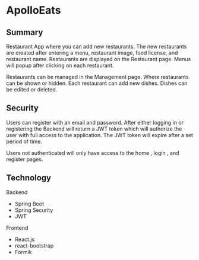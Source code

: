 # ApolloEats
## Summary
Restaurant App where you can add new restaurants. The new restaurants are created after entering a menu, restaurant image, food license, and restaurant name. Restaurants are displayed on the Restaurant page. Menus will popup after clicking on each restaurant. 

Restaurants can be managed in the Management page. Where restaurants can be shown or hidden. Each restaurant can add new dishes. Dishes can be edited or deleted.

## Security
Users can register with an email and password. After either logging in or registering the Backend will return a JWT token which will authorize the user with full access to the application. The JWT token will expire after a set period of time. 

Users not authenticated will only have access to the home , login , and register pages.

## Technology

Backend
- Spring Boot
- Spring Security
- JWT

Frontend
- React.js
- react-bootstrap
- Formik
